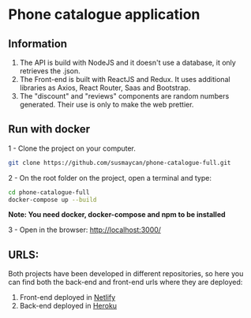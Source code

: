 # Phone catalogue application

## Information
1. The API is build with NodeJS and it doesn't use a database, it only retrieves the .json.
2. The Front-end is built with ReactJS and Redux. It uses additional libraries as Axios, React Router, Saas and Bootstrap.
3. The "discount" and "reviews" components are random numbers generated. Their use is only to make the web prettier.

## Run with docker
1 - Clone the project on your computer. 
```sh
git clone https://github.com/susmaycan/phone-catalogue-full.git
```
2 - On the root folder on the project, open a terminal and type: 
```sh 
cd phone-catalogue-full
docker-compose up --build
```

**Note: You need docker, docker-compose and npm to be installed**

3 - Open in the browser:
[http://localhost:3000/](http://localhost:3000/)

## URLS:
Both projects have been developed in different repositories, so here you can find both the back-end and front-end urls where they are deployed:
1. Front-end deployed in [Netlify](https://phone-catalogue.netlify.com/)
2. Back-end deployed in [Heroku](https://phone-catalogue-api.herokuapp.com/)
